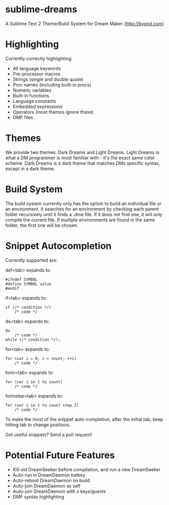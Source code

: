 sublime-dreams
==============

A Sublime Text 2 Theme/Build System for Dream Maker (http://byond.com)

Highlighting
============
Currently correctly highlighting:
* All language keywords
* Pre-processor macros
* Strings (single and double quote)
* Proc names (including built-in procs)
* Numeric variables
* Built-in functions
* Language constants
* Embedded expressions
* Operators (most themes ignore these)
* DMF files

Themes
======
We provide two themes: Dark Dreams and Light Dreams. Light Dreams is what a DM programmer is most familiar with - it's the exact same color scheme. Dark Dreams is a dark theme that matches DMs specific syntax, except in a dark theme.

Build System
============
The build system currently only has the option to build an individual file or an environment. It searches for an environment by checking each parent folder recursively until it finds a .dme file. If it does not find one, it will only compile the current file. If multiple environments are found in the same folder, the first one will be chosen.

Snippet Autocompletion
======================

Currently supported are:

def\<tab> 
expands to:

```
#ifndef SYMBOL
#define SYMBOL value
#endif
```

if\<tab>
expands to:
```
if (/* condition */)
	/* code */
```

do\<tab>
expands to:
```
do
	/* code */
while (/* condition */);
```

for\<tab>
expands to:
```
for (var i = 0; i < count; ++i)
	/* code */
```

forin\<tab>
expands to:
```
for (var i in 1 to count)
	/* code */
```

forinstep\<tab>
expands to:
```
for (var i in 1 to count step 2)
	/* code */
```

To make the most of the snippet auto-completion, after the initial tab, keep hitting tab to change positions.

Got useful snippets? Send a pull request!

Potential Future Features
=========================
*  Kill old DreamSeeker before compilation, and run a new DreamSeeker
*  Auto-run in DreamDaemon hotkey
*  Auto-reboot DreamDaemon on build
*  Auto-join DreamDaemon as self
*  Auto-join DreamDaemon with x keys/guests
*  DMF syntax highlighting
